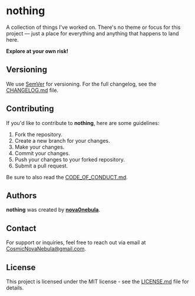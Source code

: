 <!-- ![nothing](https://socialify.git.ci/nova0nebula/nothing/image?font=Raleway&name=1&owner=1&pattern=Floating%20Cogs&theme=Dark) -->

# nothing

A collection of things I've worked on. There's no theme or focus for this project — just a place for everything and anything that happens to land here.

**Explore at your own risk!**

## Versioning
We use [SemVer](https://semver.org/) for versioning. For the full changelog, see the [CHANGELOG.md](https://github.com/nova0nebula/nothing/blob/4f3fe720aa7c2a646f23514bf68fee48221a9e65/docs/CHANGELOG.md) file.

## Contributing
If you'd like to contribute to **nothing**, here are some guidelines:
1. Fork the repository.
2. Create a new branch for your changes.
3. Make your changes.
4. Commit your changes.
5. Push your changes to your forked repository.
6. Submit a pull request.

Be sure to also read the [CODE_OF_CONDUCT.md](https://github.com/nova0nebula/nothing/blob/3f0b81adcefe7ed880006b79d9a98aa9bb887253/docs/CODE_OF_CONDUCT.md).

## Authors
**nothing** was created by **[nova0nebula](https://github.com/nova0nebula)**.

<!-- Additional contributors include:
- **[test](test)**
- **[test2](test2)**

Thank you to all the contributors for their hard work and dedication to the project.-->

## Contact
For support or inquiries, feel free to reach out via email at CosmicNovaNebula@gmail.com.

## License
This project is licensed under the MIT license - see the [LICENSE.md](https://github.com/nova0nebula/nothing/blob/4f3fe720aa7c2a646f23514bf68fee48221a9e65/docs/LICENSE.md) file for details.
